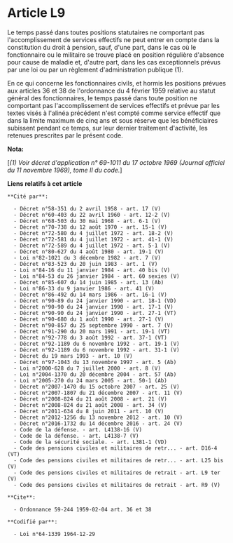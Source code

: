 # Article L9

Le temps passé dans toutes positions statutaires ne comportant pas l'accomplissement de services effectifs ne peut entrer en
compte dans la constitution du droit à pension, sauf, d'une part, dans le cas où le fonctionnaire ou le militaire se trouve
placé en position régulière d'absence pour cause de maladie et, d'autre part, dans les cas exceptionnels prévus par une loi
ou par un règlement d'administration publique (1).

En ce qui concerne les fonctionnaires civils, et hormis les positions prévues aux articles 36 et 38 de l'ordonnance du 4
février 1959 relative au statut général des fonctionnaires, le temps passé dans toute position ne comportant pas
l'accomplissement de services effectifs et prévue par les textes visés à l'alinéa précédent n'est compté comme service
effectif que dans la limite maximum de cinq ans et sous réserve que les bénéficiaires subissent pendant ce temps, sur leur
dernier traitement d'activité, les retenues prescrites par le présent code.

**Nota:**

[*(1) Voir décret d'application n° 69-1011 du 17 octobre 1969 (Journal officiel du 11 novembre 1969), tome II du code.*]

**Liens relatifs à cet article**

	**Cité par**:

	  - Décret n°58-351 du 2 avril 1958 - art. 17 (V)
	  - Décret n°60-403 du 22 avril 1960 - art. 12-2 (V)
	  - Décret n°68-503 du 30 mai 1968 - art. 6-1 (V)
	  - Décret n°70-738 du 12 août 1970 - art. 15-1 (V)
	  - Décret n°72-580 du 4 juillet 1972 - art. 18-2 (V)
	  - Décret n°72-581 du 4 juillet 1972 - art. 41-1 (V)
	  - Décret n°72-589 du 4 juillet 1972 - art. 5-1 (V)
	  - Décret n°80-627 du 4 août 1980 - art. 19-1 (V)
	  - Loi n°82-1021 du 3 décembre 1982 - art. 7 (V)
	  - Décret n°83-523 du 20 juin 1983 - art. 1 (V)
	  - Loi n°84-16 du 11 janvier 1984 - art. 40 bis (V)
	  - Loi n°84-53 du 26 janvier 1984 - art. 60 sexies (V)
	  - Décret n°85-607 du 14 juin 1985 - art. 13 (Ab)
	  - Loi n°86-33 du 9 janvier 1986 - art. 41 (V)
	  - Décret n°86-492 du 14 mars 1986 - art. 16-1 (V)
	  - Décret n°90-89 du 24 janvier 1990 - art. 18-1 (VD)
	  - Décret n°90-90 du 24 janvier 1990 - art. 17-1 (V)
	  - Décret n°90-90 du 24 janvier 1990 - art. 27-1 (VT)
	  - Décret n°90-680 du 1 août 1990 - art. 27-1 (V)
	  - Décret n°90-857 du 25 septembre 1990 - art. 7 (V)
	  - Décret n°91-290 du 20 mars 1991 - art. 19-1 (VT)
	  - Décret n°92-778 du 3 août 1992 - art. 37-1 (VT)
	  - Décret n°92-1189 du 6 novembre 1992 - art. 19-1 (V)
	  - Décret n°92-1189 du 6 novembre 1992 - art. 31-1 (V)
	  - Décret du 19 mars 1993 - art. 10 (V)
	  - Décret n°97-1043 du 13 novembre 1997 - art. 5 (Ab)
	  - Loi n°2000-628 du 7 juillet 2000 - art. 8 (V)
	  - Loi n°2004-1370 du 20 décembre 2004 - art. 57 (Ab)
	  - Loi n°2005-270 du 24 mars 2005 - art. 50-1 (Ab)
	  - Décret n°2007-1470 du 15 octobre 2007 - art. 25 (V)
	  - Décret n°2007-1807 du 21 décembre 2007 - art. 11 (V)
	  - Décret n°2008-824 du 21 août 2008 - art. 21 (V)
	  - Décret n°2008-824 du 21 août 2008 - art. 34 (V)
	  - Décret n°2011-634 du 8 juin 2011 - art. 10 (V)
	  - Décret n°2012-1256 du 13 novembre 2012 - art. 10 (V)
	  - Décret n°2016-1732 du 14 décembre 2016 - art. 24 (V)
	  - Code de la défense. - art. L4138-16 (V)
	  - Code de la défense. - art. L4138-7 (V)
	  - Code de la sécurité sociale. - art. L381-1 (VD)
	  - Code des pensions civiles et militaires de retr... - art. D16-4 (VT)
	  - Code des pensions civiles et militaires de retr... - art. L25 bis (V)
	  - Code des pensions civiles et militaires de retrait - art. L9 ter (V)
	  - Code des pensions civiles et militaires de retrait - art. R9 (V)

	**Cite**:

	  - Ordonnance 59-244 1959-02-04 art. 36 et 38

	**Codifié par**:

	  - Loi n°64-1339 1964-12-29
